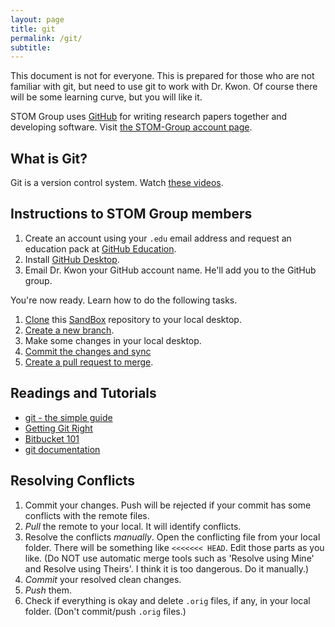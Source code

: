 ```yaml
---
layout: page
title: git
permalink: /git/
subtitle:
---
```


This document is not for everyone. This is prepared for those who are not familiar with git, but need to use git to work with Dr. Kwon. Of course there will be some learning curve, but you will like it.

STOM Group uses [GitHub](https://github.com) for writing research papers together and developing software. Visit [the STOM-Group account page](https://github.com/STOM-Group).

## What is Git?
Git is a version control system. Watch [these videos](http://git-scm.com/videos).

## Instructions to STOM Group members
1. Create an account using your `.edu` email address and request an education pack at [GitHub Education](https://education.github.com/).
2. Install [GitHub Desktop](https://desktop.github.com).
3. Email Dr. Kwon your GitHub account name. He'll add you to the GitHub group.

You're now ready. Learn how to do the following tasks.

1. [Clone](https://help.github.com/desktop/guides/contributing/cloning-a-repository-from-github-desktop/) this [SandBox](https://github.com/STOM-Group/SandBox) repository to your local desktop.
2. [Create a new branch](https://help.github.com/desktop/guides/contributing/creating-a-branch-for-your-work/).
3. Make some changes in your local desktop.
4. [Commit the changes and sync](https://help.github.com/desktop/guides/contributing/committing-and-reviewing-changes-to-your-project/)
5. [Create a pull request to merge](https://help.github.com/desktop/guides/contributing/sending-a-pull-request/).


## Readings and Tutorials
- <a href="https://rogerdudler.github.io/git-guide/index.html" target="_blank">git - the simple guide</a>
- <a href="https://www.atlassian.com/git/?atl_medium=AC&amp;atl_source=STPBB&amp;atl_camp=default_sub1" target="_blank">Getting Git Right</a>
- <a href="https://confluence.atlassian.com/display/BITBUCKET/Bitbucket+101;jsessionid=64E39ABE2046636E1312BFE274C3A56F.node1" target="_blank">Bitbucket 101</a>
- <a href="http://www.git-scm.com/doc" target="_blank">git documentation</a>


## Resolving Conflicts
1. Commit your changes. Push will be rejected if your commit has some conflicts with the remote files.
2. <em>Pull</em> the remote to your local. It will identify conflicts.
3. Resolve the conflicts <em>manually</em>. Open the conflicting file from your local folder. There will be something like  `<<<<<<< HEAD`. Edit those parts as you like. (Do NOT use automatic merge tools such as 'Resolve using Mine' and Resolve using Theirs'. I think it is too dangerous. Do it manually.)
4. <em>Commit</em> your resolved clean changes.
5. <em>Push</em> them.
6. Check if everything is okay and delete `.orig` files, if any, in your local folder. (Don't commit/push `.orig` files.)
